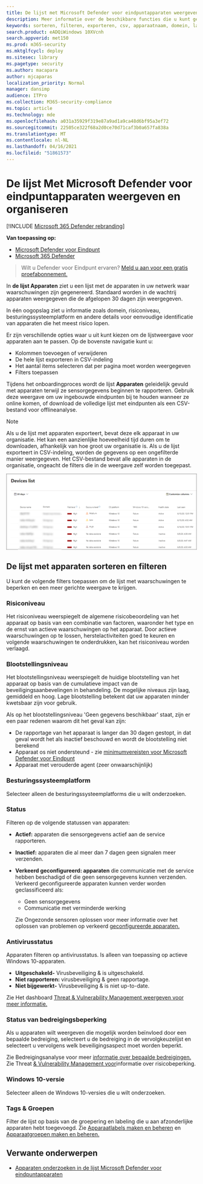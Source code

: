 ```yaml
---
title: De lijst met Microsoft Defender voor eindpuntapparaten weergeven en organiseren
description: Meer informatie over de beschikbare functies die u kunt gebruiken in de lijst Apparaten, zoals het sorteren, filteren en exporteren van de lijst om de onderzoeken te verbeteren.
keywords: sorteren, filteren, exporteren, csv, apparaatnaam, domein, laatst gezien, intern IP, status, actieve waarschuwingen, actieve malwaredetecties, bedreigingscategorie, waarschuwingen controleren, netwerk, verbinding, malware, type, wachtwoord stealer, ransomware, exploit, bedreiging, algemene malware, ongewenste software
search.product: eADQiWindows 10XVcnh
search.appverid: met150
ms.prod: m365-security
ms.mktglfcycl: deploy
ms.sitesec: library
ms.pagetype: security
ms.author: macapara
author: mjcaparas
localization_priority: Normal
manager: dansimp
audience: ITPro
ms.collection: M365-security-compliance
ms.topic: article
ms.technology: mde
ms.openlocfilehash: a031a35929f319e87a9ad1a9ca48d6bf95a3ef72
ms.sourcegitcommit: 22505ce322f68a2d0ce70d71caf3b0a657fa838a
ms.translationtype: MT
ms.contentlocale: nl-NL
ms.lasthandoff: 04/16/2021
ms.locfileid: "51861573"
---
```

# <a name="view-and-organize-the-microsoft-defender-for-endpoint-devices-list"></a>De lijst Met Microsoft Defender voor eindpuntapparaten weergeven en organiseren

[!INCLUDE [Microsoft 365 Defender rebranding](../../includes/microsoft-defender.md)]


**Van toepassing op:**
- [Microsoft Defender voor Eindpunt](https://go.microsoft.com/fwlink/p/?linkid=2154037)
- [Microsoft 365 Defender](https://go.microsoft.com/fwlink/?linkid=2118804)

> Wilt u Defender voor Eindpunt ervaren? [Meld u aan voor een gratis proefabonnement.](https://www.microsoft.com/microsoft-365/windows/microsoft-defender-atp?ocid=docs-wdatp-machinesview-abovefoldlink)


In **de lijst Apparaten** ziet u een lijst met de apparaten in uw netwerk waar waarschuwingen zijn gegenereerd. Standaard worden in de wachtrij apparaten weergegeven die de afgelopen 30 dagen zijn weergegeven.  

In één oogopslag ziet u informatie zoals domein, risiconiveau, besturingssysteemplatform en andere details voor eenvoudige identificatie van apparaten die het meest risico lopen.

Er zijn verschillende opties waar u uit kunt kiezen om de lijstweergave voor apparaten aan te passen. Op de bovenste navigatie kunt u:

- Kolommen toevoegen of verwijderen
- De hele lijst exporteren in CSV-indeling
- Het aantal items selecteren dat per pagina moet worden weergegeven
- Filters toepassen

Tijdens het onboardingproces wordt de lijst **Apparaten** geleidelijk gevuld met apparaten terwijl ze sensorgegevens beginnen te rapporteren. Gebruik deze weergave om uw ingebouwde eindpunten bij te houden wanneer ze online komen, of download de volledige lijst met eindpunten als een CSV-bestand voor offlineanalyse.

>[!NOTE]
> Als u de lijst met apparaten exporteert, bevat deze elk apparaat in uw organisatie. Het kan een aanzienlijke hoeveelheid tijd duren om te downloaden, afhankelijk van hoe groot uw organisatie is. Als u de lijst exporteert in CSV-indeling, worden de gegevens op een ongefilterde manier weergegeven. Het CSV-bestand bevat alle apparaten in de organisatie, ongeacht de filters die in de weergave zelf worden toegepast.

![Afbeelding van apparatenlijst met lijst met apparaten](images/device-list.png)

## <a name="sort-and-filter-the-device-list"></a>De lijst met apparaten sorteren en filteren

U kunt de volgende filters toepassen om de lijst met waarschuwingen te beperken en een meer gerichte weergave te krijgen.

### <a name="risk-level"></a>Risiconiveau

Het risiconiveau weerspiegelt de algemene risicobeoordeling van het apparaat op basis van een combinatie van factoren, waaronder het type en de ernst van actieve waarschuwingen op het apparaat. Door actieve waarschuwingen op te lossen, herstelactiviteiten goed te keuren en volgende waarschuwingen te onderdrukken, kan het risiconiveau worden verlaagd.

### <a name="exposure-level"></a>Blootstellingsniveau

Het blootstellingsniveau weerspiegelt de huidige blootstelling van het apparaat op basis van de cumulatieve impact van de beveiligingsaanbevelingen in behandeling. De mogelijke niveaus zijn laag, gemiddeld en hoog. Lage blootstelling betekent dat uw apparaten minder kwetsbaar zijn voor gebruik.

Als op het blootstellingsniveau 'Geen gegevens beschikbaar' staat, zijn er een paar redenen waarom dit het geval kan zijn:

- De rapportage van het apparaat is langer dan 30 dagen gestopt, in dat geval wordt het als inactief beschouwd en wordt de blootstelling niet berekend
- Apparaat os niet ondersteund - zie [minimumvereisten voor Microsoft Defender voor Eindpunt](minimum-requirements.md)
- Apparaat met verouderde agent (zeer onwaarschijnlijk)

### <a name="os-platform"></a>Besturingssysteemplatform

Selecteer alleen de besturingssysteemplatforms die u wilt onderzoeken.

### <a name="health-state"></a>Status

Filteren op de volgende statussen van apparaten:

- **Actief:** apparaten die sensorgegevens actief aan de service rapporteren.
- **Inactief:** apparaten die al meer dan 7 dagen geen signalen meer verzenden.
- **Verkeerd geconfigureerd: apparaten** die communicatie met de service hebben beschadigd of die geen sensorgegevens kunnen verzenden. Verkeerd geconfigureerde apparaten kunnen verder worden geclassificeerd als:
  - Geen sensorgegevens
  - Communicatie met verminderde werking

  Zie Ongezonde sensoren oplossen voor meer informatie over het oplossen van problemen op verkeerd [geconfigureerde apparaten.](fix-unhealthy-sensors.md)

### <a name="antivirus-status"></a>Antivirusstatus

Apparaten filteren op antivirusstatus. Is alleen van toepassing op actieve Windows 10-apparaten.

- **Uitgeschakeld-** Virusbeveiliging & is uitgeschakeld.
- **Niet rapporteren:** virusbeveiliging & geen rapportage.
- **Niet bijgewerkt-** Virusbeveiliging & is niet up-to-date.

Zie Het dashboard [Threat & Vulnerability Management weergeven voor meer informatie.](tvm-dashboard-insights.md)

### <a name="threat-mitigation-status"></a>Status van bedreigingsbeperking

Als u apparaten wilt weergeven die mogelijk worden beïnvloed door een bepaalde bedreiging, selecteert u de bedreiging in de vervolgkeuzelijst en selecteert u vervolgens welk beveiligingsaspect moet worden beperkt.

Zie Bedreigingsanalyse voor meer [informatie over bepaalde bedreigingen.](threat-analytics.md) Zie Threat [& Vulnerability Management voor](next-gen-threat-and-vuln-mgt.md)informatie over risicobeperking.

### <a name="windows-10-version"></a>Windows 10-versie

Selecteer alleen de Windows 10-versies die u wilt onderzoeken.

### <a name="tags--groups"></a>Tags & Groepen

Filter de lijst op basis van de groepering en labeling die u aan afzonderlijke apparaten hebt toegevoegd. Zie [Apparaatlabels maken en beheren](machine-tags.md) en [Apparaatgroepen maken en beheren.](machine-groups.md)

## <a name="related-topics"></a>Verwante onderwerpen

- [Apparaten onderzoeken in de lijst Microsoft Defender voor eindpuntapparaten](investigate-machines.md)
